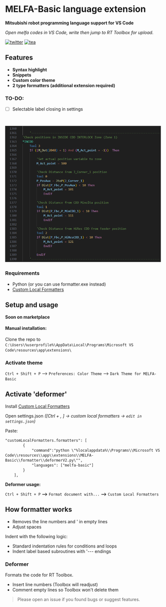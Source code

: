 # MELFA-Basic language extension

**Mitsubishi robot programming language support for VS Code**

*Open melfa codes in VS Code, write then jump to RT Toolbox for upload.*

[![twitter](https://img.shields.io/badge/follow-zserub_-blue?style=flat&logo=Twitter)](https://twitter.com/zserub)
[![tea](https://img.shields.io/badge/buy%20me-%E2%98%95%EF%B8%8F%20tea-yellow.svg)](https://ko-fi.com/metaphysix)

## Features

- **Syntax highlight**
- **Snippets**
- **Custom color theme**
- **2 type formatters (additional extension required)**

### TO-DO:

- [ ] Selectable label closing in settings

<br>

![Showcase](etc/Screenshot.png)


### Requirements

- Python (or you can use formatter.exe instead)
- [Custom Local Formatters](https://marketplace.visualstudio.com/items?itemName=jkillian.custom-local-formatters)

## Setup and usage

**Soon on marketplace**

#### Manual installation:

Clone the repo to `C:\Users\%userprofile%\AppData\Local\Programs\Microsoft VS Code\resources\app\extensions\`

### Activate theme

`Ctrl + Shift + P` --> `Preferences: Color Theme` --> `Dark Theme for MELFA-Basic`



## Activate 'deformer'

Install [Custom Local Formatters](https://marketplace.visualstudio.com/items?itemName=jkillian.custom-local-formatters)

Open settings.json *([Ctrl + , ] -> custom local formatters -> `edit in settings.json`)*

Paste:
```
"customLocalFormatters.formatters": [
        {
            "command":"python \"%localappdata%\\Programs\\Microsoft VS Code\\resources\\app\\extensions\\MELFA-Basic\\formatter\\deformerV2.py\"",
            "languages": ["melfa-basic"]
        }
    ],
```
**Deformer usage:**

`Ctrl + Shift + P` **-->** `Format document with...` **-->** `Custom Local Formatters`

## How formatter works

- Removes the line numbers and ' in empty lines
- Adjust spaces

Indent with the following logic:
- Standard indentation rules for conditions and loops
- Indent label based subroutines with '--- endings

### Deformer

Formats the code for RT Toolbox.
- Insert line numbers (Toolbox will readjust)
- Comment empty lines so Toolbox won't delete them

> Please open an issue if you found bugs or suggest features.
